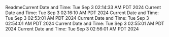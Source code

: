 ReadmeCurrent Date and Time: Tue Sep  3 02:14:33 AM PDT 2024
Current Date and Time: Tue Sep  3 02:16:10 AM PDT 2024
Current Date and Time: Tue Sep  3 02:53:01 AM PDT 2024
Current Date and Time: Tue Sep  3 02:54:01 AM PDT 2024
Current Date and Time: Tue Sep  3 02:55:01 AM PDT 2024
Current Date and Time: Tue Sep  3 02:56:01 AM PDT 2024
